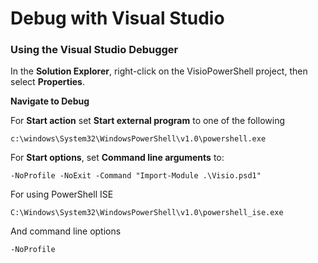 # Debug with Visual Studio

### Using the Visual Studio Debugger <a id="using-the-visual-studio-debugger"></a>

In the **Solution Explorer**, right-click on the VisioPowerShell project, then select **Properties**.

**Navigate to Debug**

For **Start action** set **Start external program** to one of the following

```text
c:\windows\System32\WindowsPowerShell\v1.0\powershell.exe
```

For **Start options**, set **Command line arguments** to:

```
-NoProfile -NoExit -Command "Import-Module .\Visio.psd1"
```

For using PowerShell ISE

```text
C:\Windows\System32\WindowsPowerShell\v1.0\powershell_ise.exe
```

And command line options

```text
-NoProfile
```

